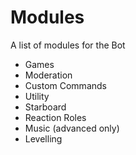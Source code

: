 # Modules
A list of modules for the Bot

* Games
* Moderation
* Custom Commands
* Utility
* Starboard
* Reaction Roles
* Music (advanced only)
* Levelling